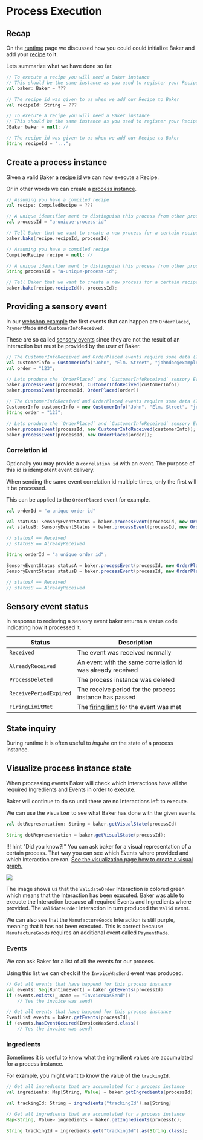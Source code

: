 # Process Execution

## Recap

On the [runtime](runtime.md) page we discussed how you could could initialize Baker and add your [recipe](dictionary.md#recipe) to it.

Lets summarize what we have done so far.

```scala tab="Scala"
// To execute a recipe you will need a Baker instance
// This should be the same instance as you used to register your Recipe
val baker: Baker = ???

// The recipe id was given to us when we add our Recipe to Baker
val recipeId: String = ???
```

```java tab="Java"
// To execute a recipe you will need a Baker instance
// This should be the same instance as you used to register your Recipe
JBaker baker = null; //

// The recipe id was given to us when we add our Recipe to Baker
String recipeId = "...";
```

## Create a process instance

Given a valid Baker a [recipe id](dictionary.md#recipe-id) we can now execute a Recipe.

Or in other words we can create a [process instance](dictionary.md#process-instance).

```scala tab="Scala"
// Assuming you have a compiled recipe
val recipe: CompiledRecipe = ???

// A unique identifier ment to distinguish this process from other process instances
val processId = "a-unique-process-id"

// Tell Baker that we want to create a new process for a certain recipe.
baker.bake(recipe.recipeId, processId)
```

```java tab="Java"
// Assuming you have a compiled recipe
CompiledRecipe recipe = null; //

// A unique identifier ment to distinguish this process from other process instances
String processId = "a-unique-process-id";

// Tell Baker that we want to create a new process for a certain recipe.
baker.bake(recipe.recipeId(), processId);
```

## Providing a sensory event

In our [webshop example](../index.md#visual-representation) the first events that can happen are `OrderPlaced`, `PaymentMade` and `CustomerInfoReceived`.

These are so called [sensory events](dictionary.md#sensory-event) since they are not the result of an interaction but must be provided by the user of Baker.

```scala tab="Scala"
// The CustomerInfoReceived and OrderPlaced events require some data (Ingredients)
val customerInfo = CustomerInfo("John", "Elm. Street", "johndoe@example.com")
val order = "123";

// Lets produce the `OrderPlaced` and `CustomerInfoReceived` sensory Events.
baker.processEvent(processId, CustomerInfoRecived(customerInfo))
baker.processEvent(processId, OrderPlaced(order))
```

```java tab="Java"
// The CustomerInfoReceived and OrderPlaced events require some data (Ingredients)
CustomerInfo customerInfo = new CustomerInfo("John", "Elm. Street", "johndoe@example.com");
String order = "123";

// Lets produce the `OrderPlaced` and `CustomerInfoReceived` sensory Events.
baker.processEvent(processId, new CustomerInfoReceived(customerInfo));
baker.processEvent(processId, new OrderPlaced(order));
```

### Correlation id

Optionally you may provide a `correlation id` with an event. The purpose of this id is idempotent event delivery.

When sending the same event correlation id multiple times, only the first will it be processed.

This can be applied to the `OrderPlaced` event for example.

``` scala tab="Scala"
val orderId = "a unique order id"

val statusA: SensoryEventStatus = baker.processEvent(processId, new OrderPlaced(order), orderId)
val statusB: SensoryEventStatus = baker.processEvent(processId, new OrderPlaced(order), orderId)

// statusA == Received
// statusB == AlreadyReceived

```

``` java tab="Java"
String orderId = "a unique order id";

SensoryEventStatus statusA = baker.processEvent(processId, new OrderPlaced(order), orderId);
SensoryEventStatus statusB = baker.processEvent(processId, new OrderPlaced(order), orderId);

// statusA == Received
// statusB == AlreadyReceived

```

## Sensory event status

In response to recieving a sensory event baker returns a status code indicating how it processed it.

| Status | Description |
| --- | --- |
| `Received` | The event was received normally |
| `AlreadyReceived` | An event with the same correlation id was already received |
| `ProcessDeleted` | The process instance was deleted |
| `ReceivePeriodExpired` | The receive period for the process instance has passed |
| `FiringLimitMet` | The [firing limit](recipe-dsl.md#firing-limit) for the event was met |

## State inquiry

During runtime it is often useful to *inquire* on the state of a process instance.

## Visualize process instance state

When processing events Baker will check which Interactions have all the required Ingredients and Events in order to execute.

Baker will continue to do so until there are no Interactions left to execute.

We can use the visualizer to see what Baker has done with the given events.

```scala tab="Scala"
val dotRepresentation: String = baker.getVisualState(processId)
```

```java tab="Java"
String dotRepresentation = baker.getVisualState(processId);
```

!!! hint "Did you know?!"
    You can ask baker for a visual representation of a certain process.
    That way you can see which Events where provided and which Interaction are ran.
    [See the visualization page how to create a visual graph.](recipe-visualization.md)

![](/images/webshop-state-1.svg)

The image shows us that the `ValidateOrder` Interaction is colored green which means that the Interaction has been exucuted. Baker was able to exeucte the Interaction because all required Events and Ingredients where provided.
The `ValidateOrder` Interaction in turn produced the `Valid` event.

We can also see that the `ManufactureGoods` Interaction is still purple, meaning that it has not been executed. This is correct because `ManufactureGoods` requires an additional event called `PaymentMade`.


### Events

We can ask Baker for a list of all the events for our process.

Using this list we can check if the `InvoiceWasSend` event was produced.

```scala tab="Scala"
// Get all events that have happend for this process instance
val events: Seq[RuntimeEvent] = baker.getEvents(processId)
if (events.exists(_.name == "InvoiceWasSend"))
    // Yes the invoice was send!
```

```java tab="Java"
// Get all events that have happend for this process instance
EventList events = baker.getEvents(processId);
if (events.hasEventOccured(InvoiceWasSend.class))
    // Yes the invoice was send!
```

### Ingredients

Sometimes it is useful to know what the ingredient values are accumulated for a process instance.

For example, you might want to know the value of the `trackingId`.

```scala tab="Scala"
// Get all ingredients that are accumulated for a process instance
val ingredients: Map[String, Value] = baker.getIngredients(processId)

val trackingId: String = ingredients("trackingId").as[String]
```

```java tab="Java"
// Get all ingredients that are accumulated for a process instance
Map<String, Value> ingredients = baker.getIngredients(processId);

String trackingId = ingredients.get("trackingId").as(String.class);
```

